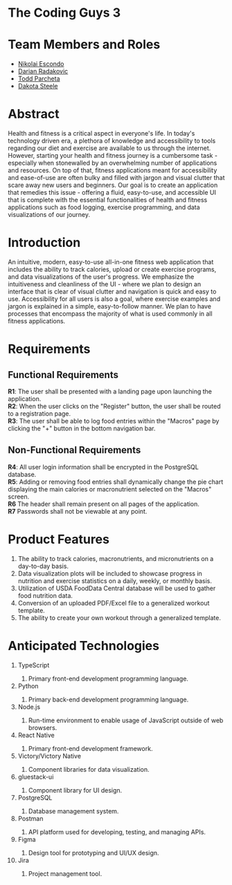# The Coding Guys 3

# Team Members and Roles

* [Nikolai Escondo](https://github.com/nescondo/CIS350-HW2-Escondo)
* [Darian Radakovic](https://github.com/Darian461/CIS350-HW2-Radakovic)
* [Todd Parcheta](https://github.com/ToddPar/CIS350-HW2-Parcheta.git)
* [Dakota Steele](https://github.com/Jus1Dak/CIS350-HW2-Steele)

# Abstract

Health and fitness is a critical aspect in everyone's life. In today's technology driven era, a plethora of knowledge and accessibility to tools regarding our diet and exercise
are available to us through the internet. However, starting your health and fitness journey is a cumbersome task - especially when stonewalled by an overwhelming number
of applications and resources. On top of that, fitness applications meant for accessibility and ease-of-use are often bulky and filled with jargon and visual clutter that scare
away new users and beginners. Our goal is to create an application that remedies this issue - offering a fluid, easy-to-use, and accessible UI that is complete with the essential
functionalities of health and fitness applications such as food logging, exercise programming, and data visualizations of our journey.

# Introduction

An intuitive, modern, easy-to-use all-in-one fitness web application that includes the ability to track calories, upload or create exercise programs, and data visualizations of the
user's progress. We emphasize the intuitiveness and cleanliness of the UI - where we plan to design an interface that is clear of visual clutter and navigation is quick and easy
to use. Accessibility for all users is also a goal, where exercise examples and jargon is explained in a simple, easy-to-follow manner.
We plan to have processes that encompass the majority of what is used commonly in all fitness applications.

# Requirements
## Functional Requirements
<b>R1</b>: The user shall be presented with a landing page upon launching the application. <br>
<b>R2</b>: When the user clicks on the "Register" button, the user shall be routed to a registration page. <br>
<b>R3</b>: The user shall be able to log food entries within the "Macros" page by clicking the "+" button in the bottom navigation bar.

## Non-Functional Requirements
<b>R4</b>: All user login information shall be encrypted in the PostgreSQL database. <br>
<b>R5</b>: Adding or removing food entries shall dynamically change the pie chart displaying the main calories or macronutrient selected on the "Macros" screen. <br>
<b>R6</b> The header shall remain present on all pages of the application. <br>
<b>R7</b> Passwords shall not be viewable at any point.

# Product Features
<ol>
    <li>The ability to track calories, macronutrients, and micronutrients on a day-to-day basis.</li>
    <li>Data visualization plots will be included to showcase progress in nutrition and exercise statistics on a daily, weekly, or monthly basis.</li>
    <li>Utilization of USDA FoodData Central database will be used to gather food nutrition data.</li>
    <li>Conversion of an uploaded PDF/Excel file to a generalized workout template.</li>
    <li>The ability to create your own workout through a generalized template.</li>
</ol>

# Anticipated Technologies
<ol>
    <li>TypeScript</li>
        <ol>
            <li>Primary front-end development programming language.</li>
        </ol>
    <li>Python</li>
        <ol>
            <li>Primary back-end development programming language.</li>
        </ol>
    <li>Node.js</li>
        <ol>
            <li>Run-time environment to enable usage of JavaScript outside of web browsers.</li>
        </ol>
    <li>React Native</li>
        <ol>
            <li>Primary front-end development framework.</li>
        </ol>
    <li>Victory/Victory Native</li>
        <ol>
            <li>Component libraries for data visualization.</li>
        </ol>
    <li>gluestack-ui</li>
        <ol>
            <li>Component library for UI design.</li>
        </ol>
    <li>PostgreSQL</li>
        <ol>
            <li>Database management system.</li>
        </ol>
    <li>Postman</li>
        <ol>
            <li>API platform used for developing, testing, and managing APIs.</li>
        </ol>
    <li>Figma</li>
        <ol>
            <li>Design tool for prototyping and UI/UX design.</li>
        </ol>
    <li>Jira</li>
        <ol>
            <li>Project management tool.</li>
        </ol>
</ol>
